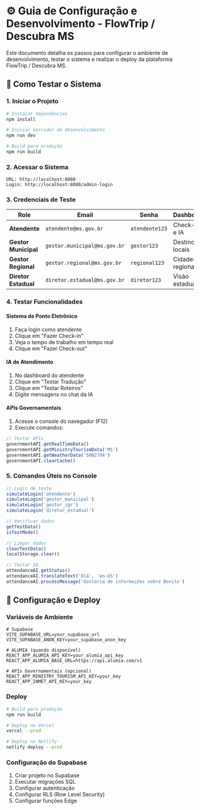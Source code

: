 # ⚙️ Guia de Configuração e Desenvolvimento - FlowTrip / Descubra MS

Este documento detalha os passos para configurar o ambiente de desenvolvimento, testar o sistema e realizar o deploy da plataforma FlowTrip / Descubra MS.

## 🧪 Como Testar o Sistema

### 1. Iniciar o Projeto
```bash
# Instalar dependências
npm install

# Iniciar servidor de desenvolvimento
npm run dev

# Build para produção
npm run build
```

### 2. Acessar o Sistema
```
URL: http://localhost:8080
Login: http://localhost:8080/admin-login
```

### 3. Credenciais de Teste
| Role             | Email                    | Senha          | Dashboard              |
|------------------|--------------------------|----------------|------------------------|
| **Atendente**        | `atendente@ms.gov.br`    | `atendente123` | Check-ins e IA         |
| **Gestor Municipal** | `gestor.municipal@ms.gov.br` | `gestor123`    | Destinos locais        |
| **Gestor Regional**  | `gestor.regional@ms.gov.br`  | `regional123`  | Cidades regionais      |
| **Diretor Estadual** | `diretor.estadual@ms.gov.br` | `diretor123`   | Visão estadual         |

### 4. Testar Funcionalidades

#### Sistema de Ponto Eletrônico
1. Faça login como atendente
2. Clique em "Fazer Check-in"
3. Veja o tempo de trabalho em tempo real
4. Clique em "Fazer Check-out"

#### IA de Atendimento
1. No dashboard do atendente
2. Clique em "Testar Tradução"
3. Clique em "Testar Roteiros"
4. Digite mensagens no chat da IA

#### APIs Governamentais
1. Acesse o console do navegador (F12)
2. Execute comandos:
```javascript
// Testar APIs
governmentAPI.getRealTimeData()
governmentAPI.getMinistryTourismData('MS')
governmentAPI.getWeatherData('5002704')
governmentAPI.clearCache()
```

### 5. Comandos Úteis no Console
```javascript
// Login de teste
simulateLogin('atendente')
simulateLogin('gestor_municipal')
simulateLogin('gestor_igr')
simulateLogin('diretor_estadual')

// Verificar dados
getTestData()
isTestMode()

// Limpar dados
clearTestData()
localStorage.clear()

// Testar IA
attendanceAI.getStatus()
attendanceAI.translateText('Olá', 'en-US')
attendanceAI.processMessage('Gostaria de informações sobre Bonito')
```

## 🔧 Configuração e Deploy

### Variáveis de Ambiente
```env
# Supabase
VITE_SUPABASE_URL=your_supabase_url
VITE_SUPABASE_ANON_KEY=your_supabase_anon_key

# ALUMIA (quando disponível)
REACT_APP_ALUMIA_API_KEY=your_alumia_api_key
REACT_APP_ALUMIA_BASE_URL=https://api.alumia.com/v1

# APIs Governamentais (opcional)
REACT_APP_MINISTRY_TOURISM_API_KEY=your_key
REACT_APP_INMET_API_KEY=your_key
```

### Deploy
```bash
# Build para produção
npm run build

# Deploy no Vercel
vercel --prod

# Deploy no Netlify
netlify deploy --prod
```

### Configuração do Supabase
1. Criar projeto no Supabase
2. Executar migrações SQL
3. Configurar autenticação
4. Configurar RLS (Row Level Security)
5. Configurar funções Edge 